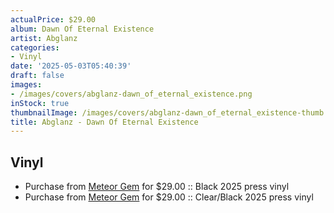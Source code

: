 ```yaml
---
actualPrice: $29.00
album: Dawn Of Eternal Existence
artist: Abglanz
categories:
- Vinyl
date: '2025-05-03T05:40:39'
draft: false
images:
- /images/covers/abglanz-dawn_of_eternal_existence.png
inStock: true
thumbnailImage: /images/covers/abglanz-dawn_of_eternal_existence-thumb.png
title: Abglanz - Dawn Of Eternal Existence
---
```


## Vinyl
* Purchase from [Meteor Gem](https://meteor-gem.com/products/abglanz-dawn-of-eternal-existence-2xlp) for $29.00 :: Black 2025 press vinyl
* Purchase from [Meteor Gem](https://meteor-gem.com/products/abglanz-dawn-of-eternal-existence-2xlp) for $29.00 :: Clear/Black 2025 press vinyl

